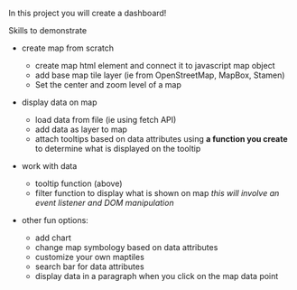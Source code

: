 In this project you will create a dashboard!

Skills to demonstrate
- create map from scratch
    - create map html element and connect it to javascript map object
    - add base map tile layer (ie from OpenStreetMap, MapBox, Stamen)
    - Set the center and zoom level of a map
- display data on map
    - load data from file (ie using fetch API)
    - add data as layer to map
    - attach tooltips based on data attributes using **a function you create** to determine what is displayed on the tooltip
- work with data
    - tooltip function (above)
    - filter function to display what is shown on map *this will involve an event listener and DOM manipulation*

- other fun options:
    - add chart
    - change map symbology based on data attributes
    - customize your own maptiles
    - search bar for data attributes
    - display data in a paragraph when you click on the map data point
